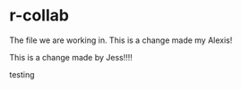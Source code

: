 # r-collab
The file we are working in.
This is a change made my Alexis!

This is a change made by Jess!!!!

testing